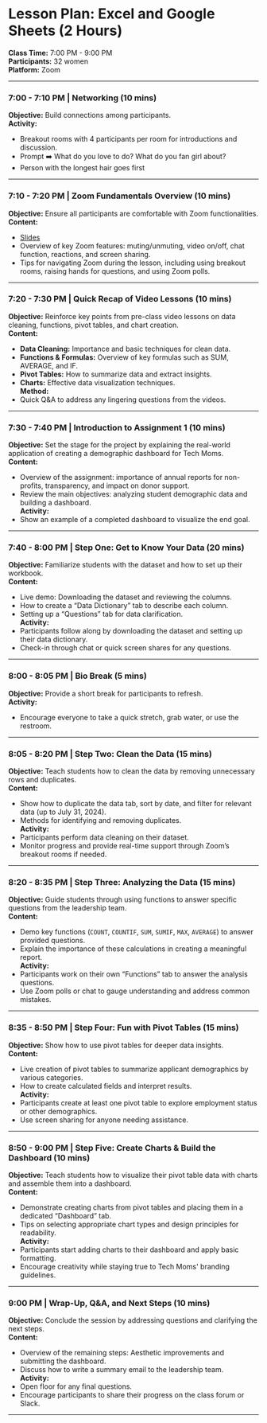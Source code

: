 # **Lesson Plan: Excel and Google Sheets (2 Hours)**

**Class Time:** 7:00 PM - 9:00 PM  
**Participants:** 32 women  
**Platform:** Zoom

---

### **7:00 - 7:10 PM | Networking (10 mins)**

**Objective:** Build connections among participants.  
**Activity:**  
- Breakout rooms with 4 participants per room for introductions and discussion.
- Prompt ➡️ What do you love to do? What do you fan girl about? 
- Person with the longest hair goes first

---

### **7:10 - 7:20 PM | Zoom Fundamentals Overview (10 mins)**

**Objective:** Ensure all participants are comfortable with Zoom functionalities.  
**Content:**  
- [Slides](https://docs.google.com/presentation/d/1uWO-6n43WHXC0CEJy2rL325ISufFn6T8Dasnv3zMttU/edit#slide=id.g28574f72604_0_160)
- Overview of key Zoom features: muting/unmuting, video on/off, chat function, reactions, and screen sharing.  
- Tips for navigating Zoom during the lesson, including using breakout rooms, raising hands for questions, and using Zoom polls.

---

### **7:20 - 7:30 PM | Quick Recap of Video Lessons (10 mins)**

**Objective:** Reinforce key points from pre-class video lessons on data cleaning, functions, pivot tables, and chart creation.  
**Content:**  
- **Data Cleaning:** Importance and basic techniques for clean data.  
- **Functions & Formulas:** Overview of key formulas such as SUM, AVERAGE, and IF.  
- **Pivot Tables:** How to summarize data and extract insights.  
- **Charts:** Effective data visualization techniques.  
**Method:**   
- Quick Q&A to address any lingering questions from the videos.

---

### **7:30 - 7:40 PM | Introduction to Assignment 1 (10 mins)**

**Objective:** Set the stage for the project by explaining the real-world application of creating a demographic dashboard for Tech Moms.  
**Content:**  
- Overview of the assignment: importance of annual reports for non-profits, transparency, and impact on donor support.  
- Review the main objectives: analyzing student demographic data and building a dashboard.  
**Activity:**  
- Show an example of a completed dashboard to visualize the end goal.

---

### **7:40 - 8:00 PM | Step One: Get to Know Your Data (20 mins)**

**Objective:** Familiarize students with the dataset and how to set up their workbook.  
**Content:**  
- Live demo: Downloading the dataset and reviewing the columns.  
- How to create a “Data Dictionary” tab to describe each column.  
- Setting up a “Questions” tab for data clarification.  
**Activity:**  
- Participants follow along by downloading the dataset and setting up their data dictionary.  
- Check-in through chat or quick screen shares for any questions.

---

### **8:00 - 8:05 PM | Bio Break (5 mins)**

**Objective:** Provide a short break for participants to refresh.  
**Activity:**  
- Encourage everyone to take a quick stretch, grab water, or use the restroom.

---

### **8:05 - 8:20 PM | Step Two: Clean the Data (15 mins)**

**Objective:** Teach students how to clean the data by removing unnecessary rows and duplicates.  
**Content:**  
- Show how to duplicate the data tab, sort by date, and filter for relevant data (up to July 31, 2024).  
- Methods for identifying and removing duplicates.  
**Activity:**  
- Participants perform data cleaning on their dataset.  
- Monitor progress and provide real-time support through Zoom’s breakout rooms if needed.

---

### **8:20 - 8:35 PM | Step Three: Analyzing the Data (15 mins)**

**Objective:** Guide students through using functions to answer specific questions from the leadership team.  
**Content:**  
- Demo key functions (`COUNT`, `COUNTIF`, `SUM`, `SUMIF`, `MAX`, `AVERAGE`) to answer provided questions.  
- Explain the importance of these calculations in creating a meaningful report.  
**Activity:**  
- Participants work on their own “Functions” tab to answer the analysis questions.  
- Use Zoom polls or chat to gauge understanding and address common mistakes.

---

### **8:35 - 8:50 PM | Step Four: Fun with Pivot Tables (15 mins)**

**Objective:** Show how to use pivot tables for deeper data insights.  
**Content:**  
- Live creation of pivot tables to summarize applicant demographics by various categories.  
- How to create calculated fields and interpret results.  
**Activity:**  
- Participants create at least one pivot table to explore employment status or other demographics.  
- Use screen sharing for anyone needing assistance.

---

### **8:50 - 9:00 PM | Step Five: Create Charts & Build the Dashboard (10 mins)**

**Objective:** Teach students how to visualize their pivot table data with charts and assemble them into a dashboard.  
**Content:**  
- Demonstrate creating charts from pivot tables and placing them in a dedicated “Dashboard” tab.  
- Tips on selecting appropriate chart types and design principles for readability.  
**Activity:**  
- Participants start adding charts to their dashboard and apply basic formatting.  
- Encourage creativity while staying true to Tech Moms' branding guidelines.

---

### **9:00 PM | Wrap-Up, Q&A, and Next Steps (10 mins)**

**Objective:** Conclude the session by addressing questions and clarifying the next steps.  
**Content:**  
- Overview of the remaining steps: Aesthetic improvements and submitting the dashboard.  
- Discuss how to write a summary email to the leadership team.  
**Activity:**  
- Open floor for any final questions.  
- Encourage participants to share their progress on the class forum or Slack.

---
